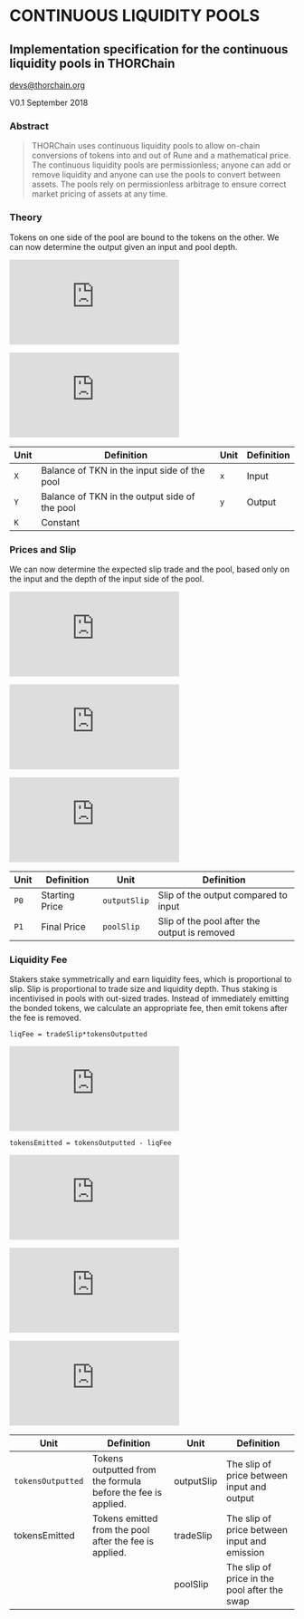 # CONTINUOUS LIQUIDITY POOLS

## Implementation specification for the continuous liquidity pools in THORChain
devs@thorchain.org

V0.1 September 2018

### Abstract 
>THORChain uses continuous liquidity pools to allow on-chain conversions of tokens into and out of Rune and a mathematical price. The continuous liquidity pools are permissionless; anyone can add or remove liquidity and anyone can use the pools to convert between assets. The pools rely on permissionless arbitrage to ensure correct market pricing of assets at any time. 


### Theory

Tokens on one side of the pool are bound to the tokens on the other. We can now determine the output given an input and pool depth.

![X * Y = K](https://latex.codecogs.com/png.latex?%5Cdpi%7B100%7D%20%5Clarge%20X%20*%20Y%20%3D%20K)

![\frac{y}{Y} = \frac{x}{x + X} \rightarrow y = \frac{xY}{x + X}  ](https://latex.codecogs.com/png.latex?%5Cdpi%7B100%7D%20%5Clarge%20%5Cfrac%7By%7D%7BY%7D%20%3D%20%5Cfrac%7Bx%7D%7Bx%20&plus;%20X%7D%20%5Crightarrow%20y%20%3D%20%5Cfrac%7BxY%7D%7Bx%20&plus;%20X%7D)

| **Unit** | **Definition**                                | **Unit** | **Definition** |
|----------|-----------------------------------------------|----------|----------------|
| `X`        | Balance of TKN in the input side of the pool  | `x`        | Input          |
| `Y`        | Balance of TKN in the output side of the pool | `y`        | Output         |
| `K `       | Constant                                      |          |                |


### Prices and Slip
We can now determine the expected slip trade and the pool, based only on the input and the depth of the input side of the pool.

![P_0 = \frac{X}{Y}, P_1 = \frac{X+x}{Y-y}](https://latex.codecogs.com/png.latex?%5Cdpi%7B100%7D%20%5Clarge%20P_0%20%3D%20%5Cfrac%7BX%7D%7BY%7D%2C%20P_1%20%3D%20%5Cfrac%7BX&plus;x%7D%7BY-y%7D)

![outputSlip = \frac{x/P_0 - t}{x/P_0}  = 1- \frac{Xy}{xY} = \frac{x}{x+X}](https://latex.codecogs.com/png.latex?%5Cdpi%7B100%7D%20%5Clarge%20outputSlip%20%3D%20%5Cfrac%7Bx/P_0%20-%20t%7D%7Bx/P_0%7D%20%3D%201-%20%5Cfrac%7BXy%7D%7BxY%7D%20%3D%20%5Cfrac%7Bx%7D%7Bx&plus;X%7D)

![poolSlip = \frac{P_1 - P_0}{P_0} = \frac{xY + Xy}{XY - Xy} = \frac{x (2X + x)}{X^2}](https://latex.codecogs.com/png.latex?%5Cdpi%7B100%7D%20%5Clarge%20poolSlip%20%3D%20%5Cfrac%7BP_1%20-%20P_0%7D%7BP_0%7D%20%3D%20%5Cfrac%7BxY%20&plus;%20Xy%7D%7BXY%20-%20Xy%7D%20%3D%20%5Cfrac%7Bx%20%282X%20&plus;%20x%29%7D%7BX%5E2%7D)


| **Unit** | **Definition** | **Unit**   | **Definition**                               |
|----------|----------------|------------|----------------------------------------------|
| `P0`       | Starting Price | `outputSlip` | Slip of the output compared to input         |
| `P1`       | Final Price    | `poolSlip`   | Slip of the pool after the output is removed |


### Liquidity Fee

Stakers stake symmetrically and earn liquidity fees, which is proportional to slip. Slip is proportional to trade size and liquidity depth. Thus staking is incentivised in pools with out-sized trades. Instead of immediately emitting the bonded tokens, we calculate an appropriate fee, then emit tokens after the fee is removed. 

`liqFee = tradeSlip*tokensOutputted`

![liqFee = \frac{x}{x+X}*\frac{xY}{x + X} = \frac{x^2Y}{(x+X)^2}](https://latex.codecogs.com/png.latex?%5Cdpi%7B120%7D%20%5Clarge%20liqFee%20%3D%20%5Cfrac%7Bx%7D%7Bx&plus;X%7D*%5Cfrac%7BxY%7D%7Bx%20&plus;%20X%7D%20%3D%20%5Cfrac%7Bx%5E2Y%7D%7B%28x&plus;X%29%5E2%7D)

`tokensEmitted = tokensOutputted - liqFee`

![tokensEmitted = \frac{x Y}{x + X}  - \frac{x^2Y}{(x+X)^2}](https://latex.codecogs.com/png.latex?%5Cdpi%7B100%7D%20%5Clarge%20tokensEmitted%20%3D%20%5Cfrac%7Bx%20Y%7D%7Bx%20&plus;%20X%7D%20-%20%5Cfrac%7Bx%5E2Y%7D%7B%28x&plus;X%29%5E2%7D)

![tokensEmitted = \frac{x Y X}{(x + X)^2}](https://latex.codecogs.com/png.latex?%5Cdpi%7B100%7D%20%5Clarge%20tokensEmitted%20%3D%20%5Cfrac%7Bx%20Y%20X%7D%7B%28x%20&plus;%20X%29%5E2%7D)

![tradeSlip = \frac{xY/X - tokensEmitted}{xY/X}  = \frac{x (2 X + x)}{(x + X)^2}](https://latex.codecogs.com/png.latex?%5Cdpi%7B100%7D%20%5Clarge%20tradeSlip%20%3D%20%5Cfrac%7BxY/X%20-%20tokensEmitted%7D%7BxY/X%7D%20%3D%20%5Cfrac%7Bx%20%282%20X%20&plus;%20x%29%7D%7B%28x%20&plus;%20X%29%5E2%7D)

| **Unit**          | **Definition**                                               | **Unit**   | **Definition**                               |
|-------------------|--------------------------------------------------------------|------------|----------------------------------------------|
| `tokensOutputted` | Tokens outputted from the formula before the fee is applied. | outputSlip | The slip of price between input and output   |
| tokensEmitted     | Tokens emitted from the pool after the fee is applied.       | tradeSlip  | The slip of price between input and emission |
|                   |                                                              | poolSlip   | The slip of price in the pool after the swap |

![]()

![]()

![]()

![]()

![]()

![]()

![]()

![]()
